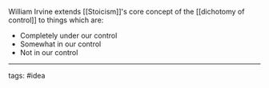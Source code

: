 William Irvine extends [[Stoicism]]'s core concept of the [[dichotomy of control]] to things which are:
- Completely under our control
- Somewhat in our control
- Not in our control

______________
tags: #idea 